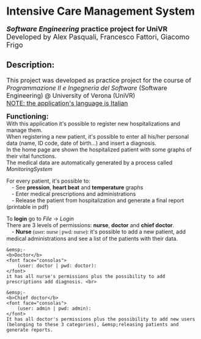 # Intensive Care Management System

<font size=4>***Software Engineering* practice project for UniVR**</font><br>
<font size=4>Developed by Alex Pasquali, Francesco Fattori, Giacomo Frigo</font>

## Description:

<p>
	<font size=3>
		This project was developed as practice project for the course of <i>Programmazione II e Ingegneria del Software</i> (Software Engineering) @ University of Verona (UniVR)<br>
		<u>NOTE: the application's language is Italian</u>
	</font>
</p>


<p>
	<font size=4><b>Functioning:</b></font><br>
	With this application it's possible to register new hospitalizations and manage them.<br>
	When registering a new patient, it's possible to enter all his/her personal data (name, ID code, date of birth...) and insert a diagnosis.<br>
	In the home page are shown the hospitalized patient with some graphs of their vital functions. <br>
	The medical data are automatically generated by a process called <i>MonitoringSystem</i>
</p>

<p>
	For every patient, it's possible to: <br>
	&emsp;- See <b>pression</b>, <b>heart beat</b> and <b>temperature</b> graphs <br>
	&emsp;- Enter medical prescriptions and administrations <br>
	&emsp;- Release the patient from hospitalization and generate a final report (printable in pdf)
</p>

<p>
	To <b>login</b> go to <i>File</i> -> <i>Login</i><br>
	There are 3 levels of permissions: <b>nurse</b>, <b>doctor</b> and <b>chief doctor</b>.<br>
	&emsp;-
	<b>Nurse</b>
	<font face="consolas">
		(user: nurse | pwd: nurse):
	</font>
	it's possible to add a new patient, add medical administrations and see a list of the patients with their data. <br>

	&emsp;-
	<b>Doctor</b>
	<font face="consolas">
		(user: doctor | pwd: doctor):
	</font>
	it has all nurse's permissions plus the possibility to add prescriptions add diagnosis. <br>

	&emsp;-
	<b>Chief doctor</b>
	<font face="consolas">
		(user: admin | pwd: admin):
	</font>
	It has all doctor's permissions plus the possibility to add new users (belonging to these 3 categories), &emsp;releasing patients and generate reports.
</p>
